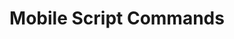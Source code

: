 ---
layout: default
title: Mobile Script Commands
nav_order: 3
parent: Mobile Scripts
grand_parent: Scripting
---